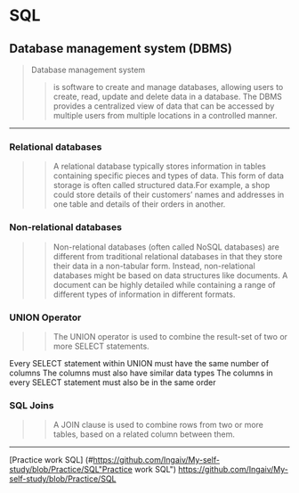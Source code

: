 # SQL
## Database management system (DBMS)

> Database management system
>> is software to create and manage databases, allowing users to create, read, update and delete data in a database.
>> The DBMS provides a centralized view of data that can be accessed by multiple users from multiple locations in a controlled manner.

----
### Relational databases
>> A relational database typically stores information in tables containing specific pieces and types of data. This form of data storage is often called structured data.For example, a shop could store details of their customers’ names and addresses in one table and details of their orders in another. 

### Non-relational databases
>> Non-relational databases (often called NoSQL databases) are different from traditional relational databases in that they store their data in a non-tabular form. Instead, non-relational databases might be based on data structures like documents. A document can be highly detailed while containing a range of different types of information in different formats. 

### UNION Operator
>> The UNION operator is used to combine the result-set of two or more SELECT statements.

Every SELECT statement within UNION must have the same number of columns
The columns must also have similar data types
The columns in every SELECT statement must also be in the same order

### SQL Joins
>> A JOIN clause is used to combine rows from two or more tables, based on a related column between them.

----

[Practice work SQL] (#https://github.com/Ingaiv/My-self-study/blob/Practice/SQL"Practice work SQL") https://github.com/Ingaiv/My-self-study/blob/Practice/SQL


